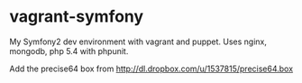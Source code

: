 vagrant-symfony
===============

My Symfony2 dev environment with vagrant and puppet. Uses nginx, mongodb, php 5.4 with phpunit.

Add the precise64 box from http://dl.dropbox.com/u/1537815/precise64.box